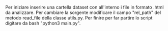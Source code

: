Per iniziare inserire una cartella dataset con all'interno i file in formato .html da analizzare.
Per cambiare la sorgente modificare il campo "rel_path" del metodo read_file della classe utils.py.
Per finire per far partire lo script digitare da bash "python3 main.py".
